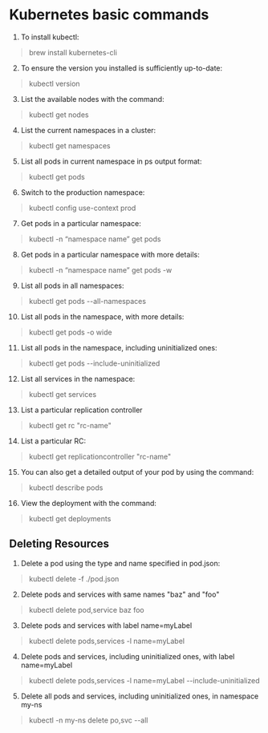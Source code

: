 # Kubernetes basic commands

1. To install kubectl:
  > brew install kubernetes-cli

2. To ensure the version you installed is sufficiently up-to-date:
  > kubectl version

3. List the available nodes with the command:
  > kubectl get nodes

4. List the current namespaces in a cluster: 
  > kubectl get namespaces

5. List all pods in current namespace in ps output format:
> kubectl get pods

6. Switch to the production namespace:
> kubectl config use-context prod

7. Get pods in a particular namespace:
> kubectl -n “namespace name” get pods

8. Get pods in a particular namespace with more details:
> kubectl -n “namespace name” get pods -w

9. List all pods in all namespaces:
> kubectl get pods --all-namespaces  

10. List all pods in the namespace, with more details:
> kubectl get pods -o wide         

11. List all pods in the namespace, including uninitialized ones:
> kubectl get pods --include-uninitialized      

12. List all services in the namespace:
> kubectl get services

13. List a particular replication controller
> kubectl get rc "rc-name"

14. List a particular RC:
> kubectl get replicationcontroller "rc-name"

15. You can also get a detailed output of your pod by using the command:
> kubectl describe pods

16. View the deployment with the command:
> kubectl get deployments

## Deleting Resources ##
1. Delete a pod using the type and name specified in pod.json:
> kubectl delete -f ./pod.json 

2. Delete pods and services with same names "baz" and "foo"
> kubectl delete pod,service baz foo 

3. Delete pods and services with label name=myLabel
> kubectl delete pods,services -l name=myLabel  

4. Delete pods and services, including uninitialized ones, with label name=myLabel
> kubectl delete pods,services -l name=myLabel --include-uninitialized

5. Delete all pods and services, including uninitialized ones, in namespace my-ns
> kubectl -n my-ns delete po,svc --all
